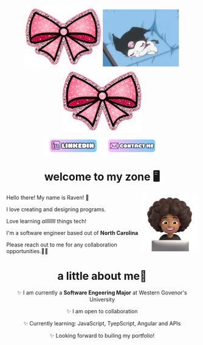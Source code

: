<p align=center>
<img src=Girly.gif width=200px length=200px alt='Sparkly Bow'>
<img src=Kuromi.gif width=200px length=200px alt='Kuromi'>
<img src=Girly.gif alt='Sparkly Bow'>
</p>

<p align=center>
<a href=https://www.linkedin.com/in/raven-wallace-07546928b/><img src=Button(1).png width=150px length=50px></a>
<img src=ContactButton.png width=150px length=50px>
</p>

<div align=left>
<h1 align=center>welcome to my zone 🖥️</h1>
<img align=right src=Me.png width=150px length=150px alt='Me as an emoji, brownskin and curly hair'>
<p>Hello there! My name is Raven! 🎀 </p>
<p>I love creating and designing programs.</p>
<p>Love learning <em>allllllll</em> things tech!</p>
<p>I'm a software engineer based out of <strong>North Carolina</strong></p>
<p>Please reach out to me for any collaboration opportunities.🙏🏽</p>
</div>

<div align=center>
<h1>a little about me👀</h1>
<p>✨ I am currently a <strong>Software Engeering Major</strong> at Western Govenor's University</p>
<p>✨ I am open to collaboration</p>
<p>✨ Currently learning: JavaScript, TyepScript, Angular and APIs</p>
<p>✨ Looking forward to builing my portfolio!</p>
</div>
